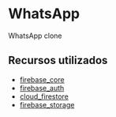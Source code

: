 # WhatsApp

WhatsApp clone

## Recursos utilizados

  * [firebase_core](https://pub.dev/packages/firebase_core)
  * [firebase_auth](https://pub.dev/packages/firebase_auth)
  * [cloud_firestore](https://pub.dev/packages/cloud_firestore)
  * [firebase_storage](https://pub.dev/packages/firebase_storage)
